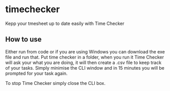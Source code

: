 # timechecker
Kepp your tmesheet up to date easily with Time Checker

## How to use
Either run from code or if you are using Windows you can download the exe file and run that. Put time checker in a folder, when you run it Time Checker will ask your what you are doing, it will then create a .csv file to keep track of your tasks. Simply minimise the CLI window and in 15 minutes you will be prompted for your task again.

To stop Time Checker simply close the CLI box.
